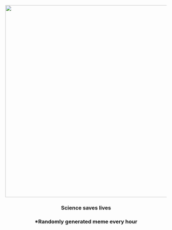 <p align="center">
        <img src="https://i.redd.it/kokb5an3qlt81.png" width="600" height="600">
        </p>
        <h3 align="center">Science saves lives</h3>
        <h3 align="center">*Randomly generated meme every hour</h3>
    